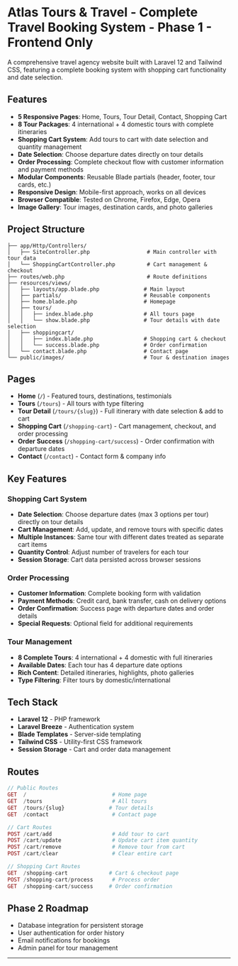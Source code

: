 # Atlas Tours & Travel - Complete Travel Booking System - Phase 1 - Frontend Only


A comprehensive travel agency website built with Laravel 12 and Tailwind CSS, featuring a complete booking system with shopping cart functionality and date selection.

## Features

- **5 Responsive Pages**: Home, Tours, Tour Detail, Contact, Shopping Cart
- **8 Tour Packages**: 4 international + 4 domestic tours with complete itineraries
- **Shopping Cart System**: Add tours to cart with date selection and quantity management
- **Date Selection**: Choose departure dates directly on tour details
- **Order Processing**: Complete checkout flow with customer information and payment methods
- **Modular Components**: Reusable Blade partials (header, footer, tour cards, etc.)
- **Responsive Design**: Mobile-first approach, works on all devices
- **Browser Compatible**: Tested on Chrome, Firefox, Edge, Opera
- **Image Gallery**: Tour images, destination cards, and photo galleries


## Project Structure

```
├── app/Http/Controllers/
│   ├── SiteController.php                  # Main controller with tour data
│   └── ShoppingCartController.php          # Cart management & checkout
├── routes/web.php                          # Route definitions
├── resources/views/
│   ├── layouts/app.blade.php              # Main layout
│   ├── partials/                          # Reusable components
│   ├── home.blade.php                     # Homepage
│   ├── tours/
│   │   ├── index.blade.php                # All tours page
│   │   └── show.blade.php                 # Tour details with date selection
│   ├── shoppingcart/
│   │   ├── index.blade.php                # Shopping cart & checkout
│   │   └── success.blade.php              # Order confirmation
│   └── contact.blade.php                  # Contact page
└── public/images/                         # Tour & destination images
```


## Pages

- **Home** (`/`) - Featured tours, destinations, testimonials
- **Tours** (`/tours`) - All tours with type filtering
- **Tour Detail** (`/tours/{slug}`) - Full itinerary with date selection & add to cart
- **Shopping Cart** (`/shopping-cart`) - Cart management, checkout, and order processing
- **Order Success** (`/shopping-cart/success`) - Order confirmation with departure dates
- **Contact** (`/contact`) - Contact form & company info

## Key Features

### Shopping Cart System
- **Date Selection**: Choose departure dates (max 3 options per tour) directly on tour details
- **Cart Management**: Add, update, and remove tours with specific dates
- **Multiple Instances**: Same tour with different dates treated as separate cart items
- **Quantity Control**: Adjust number of travelers for each tour
- **Session Storage**: Cart data persisted across browser sessions

### Order Processing
- **Customer Information**: Complete booking form with validation
- **Payment Methods**: Credit card, bank transfer, cash on delivery options
- **Order Confirmation**: Success page with departure dates and order details
- **Special Requests**: Optional field for additional requirements

### Tour Management
- **8 Complete Tours**: 4 international + 4 domestic with full itineraries
- **Available Dates**: Each tour has 4 departure date options
- **Rich Content**: Detailed itineraries, highlights, photo galleries
- **Type Filtering**: Filter tours by domestic/international

## Tech Stack

- **Laravel 12** - PHP framework
- **Laravel Breeze** - Authentication system
- **Blade Templates** - Server-side templating
- **Tailwind CSS** - Utility-first CSS framework
- **Session Storage** - Cart and order data management

## Routes

```php
// Public Routes
GET  /                           # Home page
GET  /tours                      # All tours
GET  /tours/{slug}              # Tour details
GET  /contact                    # Contact page

// Cart Routes
POST /cart/add                   # Add tour to cart
POST /cart/update                # Update cart item quantity
POST /cart/remove                # Remove tour from cart
POST /cart/clear                 # Clear entire cart

// Shopping Cart Routes
GET  /shopping-cart             # Cart & checkout page
POST /shopping-cart/process      # Process order
GET  /shopping-cart/success     # Order confirmation
```

## Phase 2 Roadmap

- Database integration for persistent storage
- User authentication for order history
- Email notifications for bookings
- Admin panel for tour management

---

